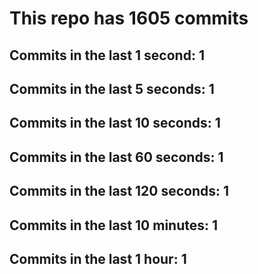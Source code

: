 # This repo has 1605 commits

## Commits in the last 1 second: 1
## Commits in the last 5 seconds: 1
## Commits in the last 10 seconds: 1
## Commits in the last 60 seconds: 1
## Commits in the last 120 seconds: 1
## Commits in the last 10 minutes: 1
## Commits in the last 1 hour: 1
